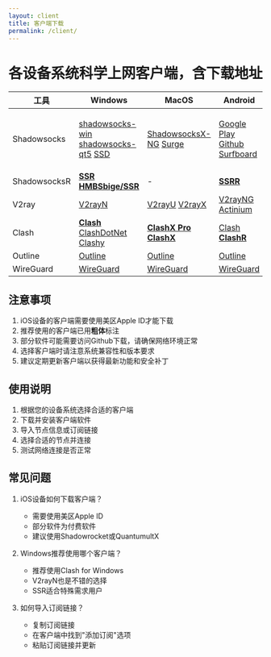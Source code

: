 ```yaml
---
layout: client
title: 客户端下载
permalink: /client/
---
```


# 各设备系统科学上网客户端，含下载地址

| 工具 | Windows | MacOS | Android | iOS | 备注 |
|------|---------|--------|----------|-----|------|
| Shadowsocks | [shadowsocks-win](https://github.com/shadowsocks/shadowsocks-windows/releases) [shadowsocks-qt5](https://github.com/shadowsocks/shadowsocks-qt5/releases) [SSD](https://github.com/TheCGDF/SSD-Windows/releases) | [ShadowsocksX-NG](https://github.com/shadowsocks/ShadowsocksX-NG/releases) [Surge](https://nssurge.com/) | [Google Play](https://play.google.com/store/apps/details?id=com.github.shadowsocks) [Github](https://github.com/shadowsocks/shadowsocks-android/releases) [Surfboard](https://manual.getsurfboard.com/) | **[Shadowrocket](https://apps.apple.com/us/app/id932747118)** **[Surge4](https://apps.apple.com/us/app/id1442620678)** **[QuantumultX](https://apps.apple.com/us/app/id1443988620)** | iOS工具下载需要用美区的AppleID |
| ShadowsocksR | **[SSR](https://github.com/shadowsocksrr/shadowsocksr-csharp/releases)** **[HMBSbige/SSR](https://github.com/HMBSbige/ShadowsocksR-Windows/releases)** | - | **[SSRR](https://github.com/shadowsocksrr/shadowsocksr-android/releases)** | - | - |
| V2ray | [V2rayN](https://github.com/2dust/v2rayN/releases) | [V2rayU](https://github.com/yanue/V2rayU/releases) [V2rayX](https://github.com/Cenmrev/V2RayX/releases) | [V2rayNG](https://github.com/2dust/v2rayNG/releases) [Actinium](https://github.com/V2Ray-Android/Actinium/releases) | [kitsunebi](https://apps.apple.com/us/app/kitsunebi-proxy-utility/id1446584073) | [官网](https://www.v2ray.com/) |
| Clash | **[Clash](https://github.com/Fndroid/clash_for_windows_pkg/releases)** [ClashDotNet](https://github.com/ClashDotNetFramework/ClashDotNetFramework/releases) [Clashy](https://github.com/SpongeNobody/Clashy/releases) | **[ClashX Pro](https://install.appcenter.ms/users/clashx/apps/clashx-pro/distribution_groups/public)** **[ClashX](https://github.com/yichengchen/clashX/releases)** | [Clash](https://github.com/Kr328/ClashForAndroid/releases) **[ClashR](https://github.com/BROBIRD/ClashForAndroid/releases)** | - | [ClashR文档](https://docs.cfw.lbyczf.com/) |
| Outline | [Outline](https://github.com/Jigsaw-Code/outline-client/releases) | [Outline](https://github.com/Jigsaw-Code/outline-client/releases) | [Outline](https://github.com/Jigsaw-Code/outline-client/releases) | [Outline](https://github.com/Jigsaw-Code/outline-client/releases) | - |
| WireGuard | [WireGuard](https://www.wireguard.com/install/) | [WireGuard](https://www.wireguard.com/install/) | [WireGuard](https://play.google.com/store/apps/details?id=com.wireguard.android) | - | - |

## 注意事项

1. iOS设备的客户端需要使用美区Apple ID才能下载
2. 推荐使用的客户端已用**粗体**标注
3. 部分软件可能需要访问Github下载，请确保网络环境正常
4. 选择客户端时请注意系统兼容性和版本要求
5. 建议定期更新客户端以获得最新功能和安全补丁

## 使用说明

1. 根据您的设备系统选择合适的客户端
2. 下载并安装客户端软件
3. 导入节点信息或订阅链接
4. 选择合适的节点并连接
5. 测试网络连接是否正常

## 常见问题

1. iOS设备如何下载客户端？
   - 需要使用美区Apple ID
   - 部分软件为付费软件
   - 建议使用Shadowrocket或QuantumultX

2. Windows推荐使用哪个客户端？
   - 推荐使用Clash for Windows
   - V2rayN也是不错的选择
   - SSR适合特殊需求用户

3. 如何导入订阅链接？
   - 复制订阅链接
   - 在客户端中找到"添加订阅"选项
   - 粘贴订阅链接并更新

<style>
.sidebar {
    margin-top: 2rem;
}

.hot-posts {
    background: white;
    padding: 1.5rem;
    border-radius: 8px;
    box-shadow: 0 2px 4px rgba(0,0,0,0.1);
}

.hot-posts h2 {
    margin-bottom: 1rem;
    color: var(--secondary-color);
}

.hot-posts ul {
    list-style: none;
}

.hot-posts li {
    margin-bottom: 0.5rem;
    padding-bottom: 0.5rem;
    border-bottom: 1px solid var(--border-color);
}

.hot-posts li:last-child {
    border-bottom: none;
}

.hot-posts a {
    color: var(--secondary-color);
    text-decoration: none;
    transition: color 0.3s;
}

.hot-posts a:hover {
    color: var(--primary-color);
}

@media (max-width: 768px) {
    .sidebar {
        margin-top: 2rem;
    }
}
</style> 